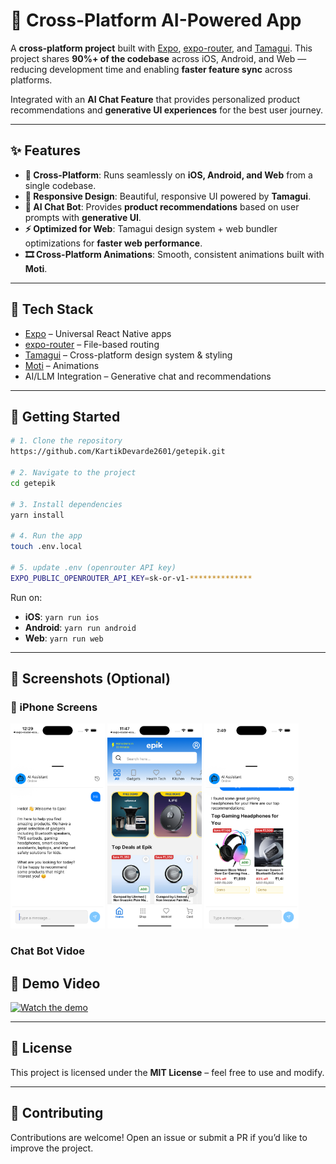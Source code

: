 
# 🚀 Cross-Platform AI-Powered App

A **cross-platform project** built with [Expo](https://expo.dev/), [expo-router](https://expo.github.io/router/), and [Tamagui](https://tamagui.dev/).
This project shares **90%+ of the codebase** across iOS, Android, and Web — reducing development time and enabling **faster feature sync** across platforms.

Integrated with an **AI Chat Feature** that provides personalized product recommendations and **generative UI experiences** for the best user journey.

---

## ✨ Features

* **📱 Cross-Platform**: Runs seamlessly on **iOS, Android, and Web** from a single codebase.
* **🎨 Responsive Design**: Beautiful, responsive UI powered by **Tamagui**.
* **🤖 AI Chat Bot**: Provides **product recommendations** based on user prompts with **generative UI**.
* **⚡ Optimized for Web**: Tamagui design system + web bundler optimizations for **faster web performance**.
* **🎞️ Cross-Platform Animations**: Smooth, consistent animations built with **Moti**.

---

## 📂 Tech Stack

* [Expo](https://expo.dev/) – Universal React Native apps
* [expo-router](https://expo.github.io/router/) – File-based routing
* [Tamagui](https://tamagui.dev/) – Cross-platform design system & styling
* [Moti](https://moti.fyi/) – Animations
* AI/LLM Integration – Generative chat and recommendations

---

## 🚦 Getting Started

```bash
# 1. Clone the repository
https://github.com/KartikDevarde2601/getepik.git

# 2. Navigate to the project
cd getepik

# 3. Install dependencies
yarn install

# 4. Run the app
touch .env.local

# 5. update .env (openrouter API key)
EXPO_PUBLIC_OPENROUTER_API_KEY=sk-or-v1-**************

```


Run on:

* **iOS**: `yarn run ios`
* **Android**: `yarn run android`
* **Web**: `yarn run web`

---

## 📸 Screenshots (Optional)

### 📱 iPhone Screens

<p float="left">
  <img src="./assets/screenshots/iphone01.png" width="30%" />
  <img src="./assets/screenshots/iphone02.png" width="30%" />
  <img src="./assets/screenshots/iphone03.png" width="30%" />
</p>


### Chat Bot Vidoe
## 🎥 Demo Video

[![Watch the demo](https://img.youtube.com/vi/XLuyZ8GgMwc/hqdefault.jpg)](https://youtu.be/XLuyZ8GgMwc)

---

## 📜 License

This project is licensed under the **MIT License** – feel free to use and modify.

---

## 🙌 Contributing

Contributions are welcome!
Open an issue or submit a PR if you’d like to improve the project.
